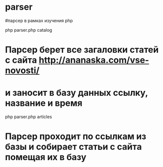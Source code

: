 # parser
#парсер в рамках изучения php

php parser.php catalog
# Парсер берет все загаловки статей с сайта http://ananaska.com/vse-novosti/
# и заносит в базу данных ссылку, название и время

php parser.php articles
# Парсер проходит по ссылкам из базы и собирает статьи с сайта помещая их в базу
 

